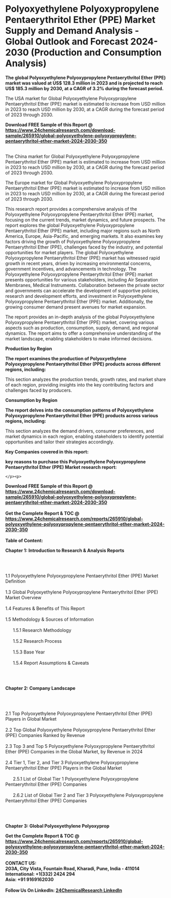 <h1>Polyoxyethylene Polyoxypropylene Pentaerythritol Ether (PPE) Market Supply and Demand Analysis - Global Outlook and Forecast 2024-2030 (Production and Consumption Analysis)</h1><p><strong>The global Polyoxyethylene Polyoxypropylene Pentaerythritol Ether (PPE) market was valued at US$ 128.3 million in 2023 and is projected to reach US$ 185.3 million by 2030, at a CAGR of 3.2% during the forecast period.</strong></p><p>
</p><p>The USA market for Global Polyoxyethylene Polyoxypropylene Pentaerythritol Ether (PPE) market is estimated to increase from USD million in 2023 to reach USD million by 2030, at a CAGR during the forecast period of 2023 through 2030.</p><div><b>Download FREE Sample of this Report @ 
            <a href="https://www.24chemicalresearch.com/download-sample/265910/global-polyoxyethylene-polyoxypropylene-pentaerythritol-ether-market-2024-2030-350">
            https://www.24chemicalresearch.com/download-sample/265910/global-polyoxyethylene-polyoxypropylene-pentaerythritol-ether-market-2024-2030-350</a></b></div><br><p>
</p><p>The China market for Global Polyoxyethylene Polyoxypropylene Pentaerythritol Ether (PPE) market is estimated to increase from USD million in 2023 to reach USD million by 2030, at a CAGR during the forecast period of 2023 through 2030.</p><p>
</p><p>The Europe market for Global Polyoxyethylene Polyoxypropylene Pentaerythritol Ether (PPE) market is estimated to increase from USD million in 2023 to reach USD million by 2030, at a CAGR during the forecast period of 2023 through 2030.</p><p>
</p><p>This research report provides a comprehensive analysis of the Polyoxyethylene Polyoxypropylene Pentaerythritol Ether (PPE) market, focusing on the current trends, market dynamics, and future prospects. The report explores the global Polyoxyethylene Polyoxypropylene Pentaerythritol Ether (PPE) market, including major regions such as North America, Europe, Asia-Pacific, and emerging markets. It also examines key factors driving the growth of Polyoxyethylene Polyoxypropylene Pentaerythritol Ether (PPE), challenges faced by the industry, and potential opportunities for market players. The global Polyoxyethylene Polyoxypropylene Pentaerythritol Ether (PPE) market has witnessed rapid growth in recent years, driven by increasing environmental concerns, government incentives, and advancements in technology. The Polyoxyethylene Polyoxypropylene Pentaerythritol Ether (PPE) market presents opportunities for various stakeholders, including Air Separation Membranes, Medical Instruments. Collaboration between the private sector and governments can accelerate the development of supportive policies, research and development efforts, and investment in Polyoxyethylene Polyoxypropylene Pentaerythritol Ether (PPE) market. Additionally, the growing consumer demand present avenues for market expansion.</p><p>
</p><p>The report provides an in-depth analysis of the global Polyoxyethylene Polyoxypropylene Pentaerythritol Ether (PPE) market, covering various aspects such as production, consumption, supply, demand, and regional dynamics. The report aims to offer a comprehensive understanding of the market landscape, enabling stakeholders to make informed decisions.</p><p>
</p><p><strong>Production by Region</strong></p><p>
</p><p><strong>The report examines the production of Polyoxyethylene Polyoxypropylene Pentaerythritol Ether (PPE) products across different regions, including:</strong></p><p>
</p><p>
</p><p>This section analyzes the production trends, growth rates, and market share of each region, providing insights into the key contributing factors and challenges faced by producers.</p><p>
</p><p><strong>Consumption by Region</strong></p><p>
</p><p><strong>The report delves into the consumption patterns of Polyoxyethylene Polyoxypropylene Pentaerythritol Ether (PPE) products across various regions, including:</strong></p><p>
</p><p>
</p><p>This section analyzes the demand drivers, consumer preferences, and market dynamics in each region, enabling stakeholders to identify potential opportunities and tailor their strategies accordingly.</p><p>
<strong>Key Companies covered in this report:</strong></p><p>
</p><p>
</p><p>
</p><p><strong>key reasons to purchase this Polyoxyethylene Polyoxypropylene Pentaerythritol Ether (PPE) Market research report:</strong></p><p>

	</p><p>

</p><div><b>Download FREE Sample of this Report @ 
            <a href="https://www.24chemicalresearch.com/download-sample/265910/global-polyoxyethylene-polyoxypropylene-pentaerythritol-ether-market-2024-2030-350">
            https://www.24chemicalresearch.com/download-sample/265910/global-polyoxyethylene-polyoxypropylene-pentaerythritol-ether-market-2024-2030-350</a></b></div><br><div><b>Get the Complete Report & TOC @ 
            <a href="https://www.24chemicalresearch.com/reports/265910/global-polyoxyethylene-polyoxypropylene-pentaerythritol-ether-market-2024-2030-350">
            https://www.24chemicalresearch.com/reports/265910/global-polyoxyethylene-polyoxypropylene-pentaerythritol-ether-market-2024-2030-350</a></b></div><br>
            <b>Table of Content:</b><p><p><strong>Chapter 1: Introduction to Research &amp; Analysis Reports</strong></p><br />
<br />
<p>1.1 Polyoxyethylene Polyoxypropylene Pentaerythritol Ether (PPE)  Market Definition<br /><br />
1.3 Global Polyoxyethylene Polyoxypropylene Pentaerythritol Ether (PPE)  Market Overview<br /><br />
1.4 Features &amp; Benefits of This Report<br /><br />
1.5 Methodology &amp; Sources of Information<br /><br />
&nbsp;&nbsp;&nbsp;&nbsp;&nbsp; 1.5.1 Research Methodology<br /><br />
&nbsp;&nbsp;&nbsp;&nbsp;&nbsp; 1.5.2 Research Process<br /><br />
&nbsp;&nbsp;&nbsp;&nbsp;&nbsp; 1.5.3 Base Year<br /><br />
&nbsp;&nbsp;&nbsp;&nbsp;&nbsp; 1.5.4 Report Assumptions &amp; Caveats</p><br />
<br />
<p><strong>Chapter 2: Company Landscape</strong></p><br />
<br />
<p>2.1 Top Polyoxyethylene Polyoxypropylene Pentaerythritol Ether (PPE)  Players in Global Market<br /><br />
2.2 Top Global Polyoxyethylene Polyoxypropylene Pentaerythritol Ether (PPE)  Companies Ranked by Revenue<br /><br />
2.3 Top 3 and Top 5 Polyoxyethylene Polyoxypropylene Pentaerythritol Ether (PPE)  Companies in the Global Market, by Revenue in 2024<br /><br />
2.4 Tier 1, Tier 2, and Tier 3 Polyoxyethylene Polyoxypropylene Pentaerythritol Ether (PPE)  Players in the Global Market<br /><br />
&nbsp;&nbsp;&nbsp;&nbsp;&nbsp; 2.5.1 List of Global Tier 1 Polyoxyethylene Polyoxypropylene Pentaerythritol Ether (PPE)  Companies<br /><br />
&nbsp;&nbsp;&nbsp;&nbsp;&nbsp; 2.6.2 List of Global Tier 2 and Tier 3 Polyoxyethylene Polyoxypropylene Pentaerythritol Ether (PPE)  Companies</p><br />
<br />
<p><strong>Chapter 3: Global Polyoxyethylene Polyoxyprop</p><div><b>Get the Complete Report & TOC @ 
            <a href="https://www.24chemicalresearch.com/reports/265910/global-polyoxyethylene-polyoxypropylene-pentaerythritol-ether-market-2024-2030-350">
            https://www.24chemicalresearch.com/reports/265910/global-polyoxyethylene-polyoxypropylene-pentaerythritol-ether-market-2024-2030-350</a></b></div><br><b>CONTACT US:</b><br>
            203A, City Vista, Fountain Road, Kharadi, Pune, India - 411014<br>
            International: +1(332) 2424 294<br>
            Asia: +91 9169162030 <br><br>
            Follow Us On LinkedIn: <a href="https://www.linkedin.com/company/24chemicalresearch/">24ChemicalResearch LinkedIn</a>